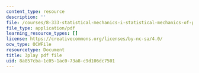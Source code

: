 ```yaml
---
content_type: resource
description: ''
file: /courses/8-333-statistical-mechanics-i-statistical-mechanics-of-particles-fall-2013/8a857cba1c051ac073a8c9d106dc7501_l2Q31eoy_rY.pdf
file_type: application/pdf
learning_resource_types: []
license: https://creativecommons.org/licenses/by-nc-sa/4.0/
ocw_type: OCWFile
resourcetype: Document
title: 3play pdf file
uid: 8a857cba-1c05-1ac0-73a8-c9d106dc7501
---
```

